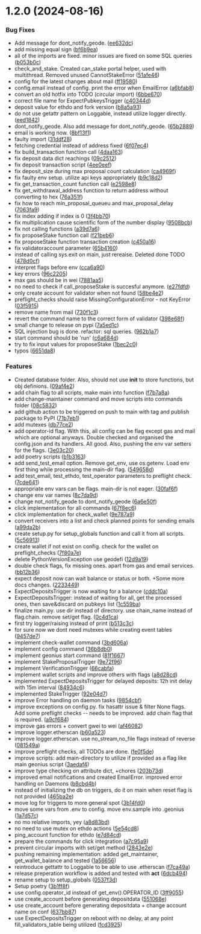 # 1.2.0 (2024-08-16)


### Bug Fixes

* Add message for dont_notify_geode. ([ee632dc](https://github.com/Geodefi/geonius/commit/ee632dc00204bfd836dc4811f17c1aa328200f7a))
* add missing equal sign ([bf6b9ea](https://github.com/Geodefi/geonius/commit/bf6b9ea3386b42b82581bba776da8a58061a3a24))
* all of the imports are fixed. minor issues are fixed on some SQL queries ([b053b0c](https://github.com/Geodefi/geonius/commit/b053b0c3a084a449607bd378af260a4c442afcf6))
* check_and_stake. Created can_stake portal helper, used with multithread. Removed unused CannotStakeError ([51afe46](https://github.com/Geodefi/geonius/commit/51afe46e45e7c3b2b6c68899077d51cd90ec074a))
* config for the latest changes about mail ([ff19580](https://github.com/Geodefi/geonius/commit/ff195808e90689cf3238a5507b4a09e51026bbd4))
* config.email instead of config. print the error when EmailError ([a6bfab8](https://github.com/Geodefi/geonius/commit/a6bfab8c658635fa5b0697794b9ea341995ba45e))
* convert an old hotfix into TODO (circular import) ([6bbe670](https://github.com/Geodefi/geonius/commit/6bbe670142259d1c3ae5bb12f3385b84ecc8a2d2))
* correct file name for ExpectPubkeysTrigger ([c40344d](https://github.com/Geodefi/geonius/commit/c40344dc6a1e7024db0c45a70d745738dbd4f8ef))
* deposit value for ethdo and fork version ([b8a5a93](https://github.com/Geodefi/geonius/commit/b8a5a93a7fb9f1c1d8b9d89fa2d20c83de12553e))
* do not use getattr pattern on Loggable, instead utilize logger directly. ([eed1842](https://github.com/Geodefi/geonius/commit/eed1842ce2c48cefd21c7dbe4bfe02e43b09ba7a))
* dont_notify_geode. Also add message for dont_notify_geode. ([65b2889](https://github.com/Geodefi/geonius/commit/65b2889a0ae259ef2f53e2a8d97bfd8ea2e60e0b))
* email is working now. ([8bf13f1](https://github.com/Geodefi/geonius/commit/8bf13f19ec88c709c2741d31d08fcf48b0d6149c))
* faulty import ([31ddf28](https://github.com/Geodefi/geonius/commit/31ddf281b65821f500bf6ce5920a4aecfe8e48fd))
* fetching credential instead of address fixed ([6f07ec4](https://github.com/Geodefi/geonius/commit/6f07ec4367e49761c56b4d5200ea4f6e6456b28e))
* fix build_transaction function call ([4daa163](https://github.com/Geodefi/geonius/commit/4daa16365404c41aa2d3a394bc41847f6eb605bf))
* fix deposit data dict reachings ([09c2512](https://github.com/Geodefi/geonius/commit/09c25128880301d50928c6d1c988539c22f1b794))
* fix deposit transaction script ([4ee0eef](https://github.com/Geodefi/geonius/commit/4ee0eefe2b567d2ed3ed5c2f33aa68c773549939))
* fix deposit_size during max proposal count calculation ([ca4969f](https://github.com/Geodefi/geonius/commit/ca4969f166bf1a71ea15ce0cef9dbd063b1f7b06))
* fix faulty env setup. utilize api keys appropriately ([b9c18d2](https://github.com/Geodefi/geonius/commit/b9c18d2782aa939de3132f71f832b28532b59dc8))
* fix get_transaction_count function call ([e2598e8](https://github.com/Geodefi/geonius/commit/e2598e8edeb5c41b6dfd9efb5f36680afb2d420c))
* fix get_withdrawal_address function to return address without converting to hex ([76a351f](https://github.com/Geodefi/geonius/commit/76a351fce138ef89bd0de578b4f6e7b20e1b9241))
* fix how to reach min_proposal_queueu and max_proposal_delay ([7063fa9](https://github.com/Geodefi/geonius/commit/7063fa98244891c0a20bcf569015f14f357d46e9))
* fix index adding if index is 0 ([3f4bb70](https://github.com/Geodefi/geonius/commit/3f4bb70d85a24eb25b14da4f0600fa446cacc01d))
* fix multiplication cause scientific form of the number display ([9508bcb](https://github.com/Geodefi/geonius/commit/9508bcba5158493cd31de07d3d247345b15952cf))
* fix not calling functions ([a39d7a6](https://github.com/Geodefi/geonius/commit/a39d7a6a4ead37d225acd0873f45dafa088f3a1d))
* fix proposeStake function call ([f21beb6](https://github.com/Geodefi/geonius/commit/f21beb66fef289f37287e3ebf6253467d1c0a6b0))
* fix proposeStake function transaction creation ([c450a16](https://github.com/Geodefi/geonius/commit/c450a16585d1be85ddba5ff41bcb62be8553f3c0))
* fix validatoraccount parameter ([65b4160](https://github.com/Geodefi/geonius/commit/65b416021075db5b4730ec749fbebceabb4838c6))
* instead of calling sys.exit on main, just rereaise. Deleted done TODO ([478d0cf](https://github.com/Geodefi/geonius/commit/478d0cf01e9215f0e818106e9b1a8a2bdedefab8))
* interpret flags before env ([cca6a90](https://github.com/Geodefi/geonius/commit/cca6a9085602d3b0765bfc192f6ad1deb62e40a3))
* key errors ([96c2205](https://github.com/Geodefi/geonius/commit/96c22059a6572bc640e18f97337359604f54d444))
* max gas should be in wei ([7881aa5](https://github.com/Geodefi/geonius/commit/7881aa5b9090305dfeedf3c088f07555aa2af719))
* no need to check if call_proposeStake is succesful anymore. ([e27fdfd](https://github.com/Geodefi/geonius/commit/e27fdfd2499f5c89d12a6a0617f68fae7d250316))
* only create account for validator when not found ([58be4e2](https://github.com/Geodefi/geonius/commit/58be4e240770852d0be7f781720279c3a44f0000))
* preflight_checks should raise MissingConfigurationError - not KeyError ([03f5915](https://github.com/Geodefi/geonius/commit/03f59159f49034fd3ce13250806823cdbe6ddea8))
* remove name from mail ([730f1c3](https://github.com/Geodefi/geonius/commit/730f1c3188411945f48348a7549710b5161cf3a6))
* revert the command name to the correct form of validator ([398e68f](https://github.com/Geodefi/geonius/commit/398e68f1fde765a1b5fe0f0efa064ba6c53c079a))
* small change to release on pypi ([7a5ed1c](https://github.com/Geodefi/geonius/commit/7a5ed1c5148365bf524170378a5287cc7231e7d1))
* SQL injection bug is done. refactor: sql queries. ([962b1a7](https://github.com/Geodefi/geonius/commit/962b1a728ffd9233b2f36583916f3c862e910e2a))
* start command should be 'run' ([c6a684d](https://github.com/Geodefi/geonius/commit/c6a684d688153d74300c2df8cd5004ca319541cd))
* try to fix input values for proposeStake ([1bec2c0](https://github.com/Geodefi/geonius/commit/1bec2c087dae724439287bfea57ad2b11138eb28))
* typos ([6651da8](https://github.com/Geodefi/geonius/commit/6651da8a86589bb1bd3656eae50d2c402a5fd073))


### Features

*  Created database folder. Also, should not use __init__ to store functions, but obj definions. ([09af4e2](https://github.com/Geodefi/geonius/commit/09af4e2be8d9639255725fb76c42a9966332fad6))
* add chain flag to all scripts, make main into function ([f7b7a8a](https://github.com/Geodefi/geonius/commit/f7b7a8aab5a893332d9b2b332ae84360bdd6e095))
* add change-maintainer command and move scripts into commands folder ([08c5832](https://github.com/Geodefi/geonius/commit/08c58325b63ff32f43a169c12f96d81532b9742f))
* add github action to be triggered on push to main with tag and publish package to PyPI ([71b7eb1](https://github.com/Geodefi/geonius/commit/71b7eb147372ff98ad34811b048081b0b1d1fa97))
* add mutexes ([db77ce2](https://github.com/Geodefi/geonius/commit/db77ce2c476596d5b4e8e7f15187b62d4301fc51))
* add operator-id flag. With this, all config can be flag except gas and mail which are optional anyways. Double checked and organised the config.json and its handlers. All good. Also, pushing the env var setters for the flags. ([3e03c20](https://github.com/Geodefi/geonius/commit/3e03c20faa384d2273bc9f5dc8e4362887659cee))
* add poetry scripts ([b1b3163](https://github.com/Geodefi/geonius/commit/b1b3163d9b6c542ab4bbd5ced08ba5eb6a81c877))
* add send_test_email option. Remove get_env, use os.getenv. Load env first thing while processing the main-dir flag. ([549658d](https://github.com/Geodefi/geonius/commit/549658df809f1df38aff3552340c9c4d217deb65))
* add test_email, test_ethdo, test_operator parameters to preflight check. ([7cde641](https://github.com/Geodefi/geonius/commit/7cde6418b93e302c9be6b08e3416fdc918308b5b))
* appropriate env vars can be flags. main-dir is not eager. ([30faf6f](https://github.com/Geodefi/geonius/commit/30faf6f7a67cc415777866929246243e7e0b8373))
* change env var names ([8c7da9d](https://github.com/Geodefi/geonius/commit/8c7da9d080b7698d144bf4de4b16fc40b9ed0191))
* change not_notify_geode to dont_notify_geode ([6a6e50f](https://github.com/Geodefi/geonius/commit/6a6e50ffde2ec57cb48d68135641e9c8d83fb6dd))
* click implementation for all commands ([67f8ec6](https://github.com/Geodefi/geonius/commit/67f8ec67484e96daf8053993594b7b24dbb6d941))
* click implementation for check_wallet ([9e787a9](https://github.com/Geodefi/geonius/commit/9e787a9713013465b5884f61e3ce13daa4ac945d))
* convert receivers into a list and check planned points for sending emails ([a99da2b](https://github.com/Geodefi/geonius/commit/a99da2bb3a5cd101dd6e5e9778d278e792920140))
* create setup.py for setup_globals function and call it from all scripts. ([5c56913](https://github.com/Geodefi/geonius/commit/5c56913f9bacb55649038142489ed8a67d18eab7))
* create wallet if not exist on config. check for the wallet on preflight_checks ([7f80a7e](https://github.com/Geodefi/geonius/commit/7f80a7e83a32d0b6cc3a8092885ec41f4c200c23))
* delete PythonVersionException use geodefi ([12d9a19](https://github.com/Geodefi/geonius/commit/12d9a19ed1d21d77c1d9d644b7b74b673d299fd5))
* double check flags, fix missing ones. apart from gas and email services. ([bb12b36](https://github.com/Geodefi/geonius/commit/bb12b3657adfe27ceae3feba0664608cb33d2e6f))
* expect deposit now can wait balance or status or both. +Some more docs changes. ([2233449](https://github.com/Geodefi/geonius/commit/22334496c7bfcc2c31977807eb2945bef16ef108))
* ExpectDepositsTrigger is now waiting for a balance ([cddc10a](https://github.com/Geodefi/geonius/commit/cddc10a65dbfd1128d9938e5ab52e766acc9cc62))
* ExpectDepositsTrigger: instead of waiting for all, get the processed ones, then save&discard on pubkeys list ([1c559ba](https://github.com/Geodefi/geonius/commit/1c559baac364b9fc9e61c4dfdf138b6018b7a521))
* finalize main.py. use dir instead of directory. use chain_name instead of flag.chain. remove set/get flag. ([0c4d1ca](https://github.com/Geodefi/geonius/commit/0c4d1ca05bdc363d95e76a2d8107633155a38b8d))
* first try logger/raising instead of print ([b513c3c](https://github.com/Geodefi/geonius/commit/b513c3ceaf96049d9b377c5538f47af2ca5b31ad))
* for sure now we dont need mutexes while creating event tables ([9457de7](https://github.com/Geodefi/geonius/commit/9457de7d4e0d80aebb4ef32c1221f33340d0265b))
* implement check-wallet command ([3bd606a](https://github.com/Geodefi/geonius/commit/3bd606a132593d73f206a66ef392a1a8a7a0579b))
* implement config command ([36b8db0](https://github.com/Geodefi/geonius/commit/36b8db0a80fb71337e32bc25400323c1d3fc1b33))
* implement geonius start command ([81f1667](https://github.com/Geodefi/geonius/commit/81f1667b24ec5f010236ec01e2b524e2a344e489))
* implement StakeProposalTrigger ([9e72f96](https://github.com/Geodefi/geonius/commit/9e72f9653acb50bf85b780320bfc25a6d74222f6))
* implement VerificationTrigger ([66cabfa](https://github.com/Geodefi/geonius/commit/66cabfa9cbf9a950eaa4538b3c72ec583154ff96))
* implement wallet scripts and improve others with flags ([a8d28cd](https://github.com/Geodefi/geonius/commit/a8d28cd3410a8196291952771f2b52557cf8e2fe))
* implemented ExpectDepositsTrigger for delayed deposits: 12h init delay with 15m interval ([84934c6](https://github.com/Geodefi/geonius/commit/84934c6fa28ad855402581947b9d866595e3c159))
* implemented StakeTrigger ([92e04d7](https://github.com/Geodefi/geonius/commit/92e04d725aabd35a5030142cd0b4fd12f8c6663b))
* improve Error handling on daemon tasks ([9854cbf](https://github.com/Geodefi/geonius/commit/9854cbfed65d5943218aaf45f9dd2b1574d963a1))
* improve exceptions on config.py. fix hasattr issue & filter None flags. Add some preflight checks -- needs to be improved. add chain flag that is required. ([a9cf684](https://github.com/Geodefi/geonius/commit/a9cf6847063206f4c06898a6e5a796efbe4e48ff))
* improve gas errors + convert gwei to wei ([af46082](https://github.com/Geodefi/geonius/commit/af46082bf6d57009be6a401fde60ad455c16d549))
* improve logger.etherscan ([b60a523](https://github.com/Geodefi/geonius/commit/b60a5237ad4c7a18591055916288733568973857))
* improve logger.etherscan. use no_stream,no_file flags instead of reverse ([081549a](https://github.com/Geodefi/geonius/commit/081549a475de17f40ab9e7651b99bff544d849cf))
* improve preflight checks, all TODOs are done. ([fe0f5de](https://github.com/Geodefi/geonius/commit/fe0f5de24dac0468625b35924807a5612d8f6e87))
* improve scripts: add main-directory to utilize if provided as a flag like main geonius script ([3aedaf4](https://github.com/Geodefi/geonius/commit/3aedaf4212c34d9823fef9eaf11e49d0e251a2eb))
* improve type checking on attribute dict, +chores ([203b73d](https://github.com/Geodefi/geonius/commit/203b73d7e700632a22b4380a243b1b4ae5ddf591))
* improved email notifications and created EmailError. improved error handling on Daemons ([b8cbd4b](https://github.com/Geodefi/geonius/commit/b8cbd4b3add7247db79fbc2b2c6a290f198216aa))
* instead of initializing the db on triggers, do it on main when reset flag is not provided ([465ba2e](https://github.com/Geodefi/geonius/commit/465ba2ee8354dda635c8fd72f57377b448206417))
* move log for triggers to more general spot ([3b14fd0](https://github.com/Geodefi/geonius/commit/3b14fd0c32a146fd538ef2a0a4fc619f26bb45c1))
* move some vars from .env to config. move env.sample into .geonius ([1a7d57c](https://github.com/Geodefi/geonius/commit/1a7d57c76417770861670dbb6b03eacf9df33d0f))
* no mo relative imports, yey ([a8d83bd](https://github.com/Geodefi/geonius/commit/a8d83bda9892f6720c4c4b82d696082855d53859))
* no need to use mutex on ethdo actions ([5e54cd8](https://github.com/Geodefi/geonius/commit/5e54cd81a9e1bd98590a1959f6d55d90d2e6ee20))
* ping_account function for ethdo ([e7d84cd](https://github.com/Geodefi/geonius/commit/e7d84cde85eac5f8acd216edef031609237b6f13))
* prepare the commands for click integration ([a7c95a9](https://github.com/Geodefi/geonius/commit/a7c95a9fec3b030fca02f48ff7c1f5d9e7e03885))
* prevent circular imports with set/get method ([2843e2e](https://github.com/Geodefi/geonius/commit/2843e2ef73dc9138b9d8f4d6d3be979df35543fb))
* pushing remaining implementation: added get_maintainer, get_wallet_balance and tested ([1a56656](https://github.com/Geodefi/geonius/commit/1a56656978d13caa3ee33f9a4a3f36544fff9de0))
* reintroduce gettattr to Loggable to be able to use .etherscan ([f7ca49a](https://github.com/Geodefi/geonius/commit/f7ca49aee94c7a50bf09aa405a1e1534aa2e890b))
* release preperation workflow is added and tested with **act** ([6dcb494](https://github.com/Geodefi/geonius/commit/6dcb494de986b7f2cee2b461b00f8ec163faf441))
* rename setup to setup_globals ([0537f3d](https://github.com/Geodefi/geonius/commit/0537f3d537f7147b8be38ddc8bd792da16190883))
* Setup poetry ([3b1ff8f](https://github.com/Geodefi/geonius/commit/3b1ff8f9b403f316bb3d4c23286073633f758faa))
* use config.operator_id instead of get_env().OPERATOR_ID ([3ff9055](https://github.com/Geodefi/geonius/commit/3ff9055d926b2dbe2ed1ba246437f743e6338184))
* use create_account before generating depositdata ([551068e](https://github.com/Geodefi/geonius/commit/551068eb78502f397e9a8f5a34a6a5d0d45ab6b7))
* use create_account before generating depositdata + change account name on conf ([637bb87](https://github.com/Geodefi/geonius/commit/637bb8712948c5e26bd0a18e8585e6be3c5cb406))
* use ExpectDepositsTrigger on reboot with no delay, at any point fill_validators_table being utilized ([fcd3925](https://github.com/Geodefi/geonius/commit/fcd3925c21f508ed053b524bcca6a1a6b05c7aac))




